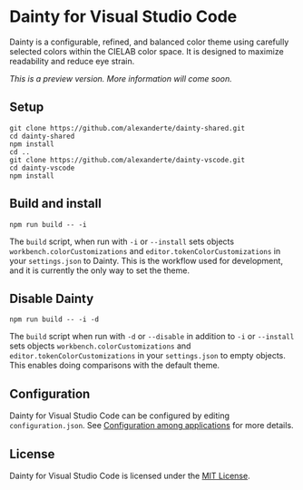 # Dainty for Visual Studio Code

Dainty is a configurable, refined, and balanced color theme using carefully selected colors within the CIELAB color space. It is designed to maximize readability and reduce eye strain.

_This is a preview version. More information will come soon._

## Setup

    git clone https://github.com/alexanderte/dainty-shared.git
    cd dainty-shared
    npm install
    cd ..
    git clone https://github.com/alexanderte/dainty-vscode.git
    cd dainty-vscode
    npm install

## Build and install

    npm run build -- -i

The `build` script, when run with `-i` or `--install` sets objects `workbench.colorCustomizations` and `editor.tokenColorCustomizations` in your `settings.json` to Dainty. This is the workflow used for development, and it is currently the only way to set the theme.

## Disable Dainty

    npm run build -- -i -d

The `build` script when run with `-d` or `--disable` in addition to `-i` or `--install` sets objects `workbench.colorCustomizations` and `editor.tokenColorCustomizations` in your `settings.json` to empty objects. This enables doing comparisons with the default theme.

## Configuration

Dainty for Visual Studio Code can be configured by editing `configuration.json`. See [Configuration among applications](https://github.com/alexanderte/dainty-shared/blob/master/configuration-shared.md) for more details.

## License

Dainty for Visual Studio Code is licensed under the [MIT License](https://github.com/alexanderte/dainty-vscode/blob/master/license.md).
